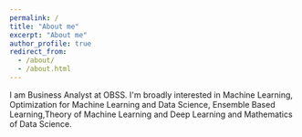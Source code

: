 ```yaml
---
permalink: /
title: "About me"
excerpt: "About me"
author_profile: true
redirect_from: 
  - /about/
  - /about.html
---
```


I am Business Analyst at OBSS. I'm broadly interested in Machine Learning, Optimization for Machine Learning and Data Science, Ensemble Based Learning,Theory of Machine Learning and Deep Learning and Mathematics of Data Science.

